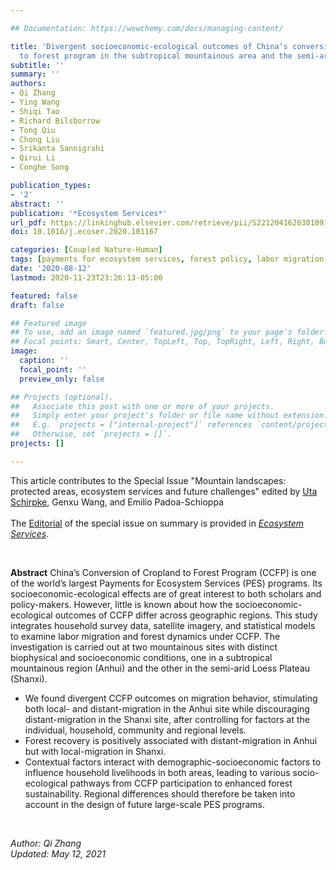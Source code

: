 ```yaml
---

## Documentation: https://wowchemy.com/docs/managing-content/

title: 'Divergent socioeconomic-ecological outcomes of China’s conversion of cropland
  to forest program in the subtropical mountainous area and the semi-arid Loess Plateau'
subtitle: ''
summary: ''
authors:
- Qi Zhang
- Ying Wang
- Shiqi Tao
- Richard Bilsborrow
- Tong Qiu
- Chong Liu
- Srikanta Sannigrahi
- Qirui Li
- Conghe Song

publication_types: 
- '2'
abstract: ''
publication: '*Ecosystem Services*'
url_pdf: https://linkinghub.elsevier.com/retrieve/pii/S2212041620301091
doi: 10.1016/j.ecoser.2020.101167

categories: [Coupled Nature-Human]
tags: [payments for ecosystem services, forest policy, labor migration, social-ecological dynamics]
date: '2020-08-12'
lastmod: 2020-11-23T23:26:13-05:00

featured: false
draft: false

## Featured image
## To use, add an image named `featured.jpg/png` to your page's folder.
## Focal points: Smart, Center, TopLeft, Top, TopRight, Left, Right, BottomLeft, Bottom, BottomRight.
image:
  caption: ''
  focal_point: ''
  preview_only: false

## Projects (optional).
##   Associate this post with one or more of your projects.
##   Simply enter your project's folder or file name without extension.
##   E.g. `projects = ["internal-project"]` references `content/project/deep-learning/index.md`.
##   Otherwise, set `projects = []`.
projects: []

---
```


This article contributes to the Special Issue "Mountain landscapes: protected areas, ecosystem services and future challenges"
edited by [Uta Schirpke](https://www.researchgate.net/profile/Uta-Schirpke), Genxu Wang, and Emilio Padoa-Schioppa <br>
<br>
The [Editorial](https://doi.org/10.1016/j.ecoser.2021.101302) of the special issue on summary is provided in
[_Ecosystem Services_](https://www.sciencedirect.com/journal/ecosystem-services). <br> 

<br>

**Abstract**
China’s Conversion of Cropland to Forest Program (CCFP) is one of the world’s largest Payments for Ecosystem Services (PES) programs.
Its socioeconomic-ecological effects are of great interest to both scholars and policy-makers.
However, little is known about how the socioeconomic-ecological outcomes of CCFP differ across geographic regions. 
This study integrates household survey data, satellite imagery, and statistical models to examine labor migration and forest dynamics under CCFP.
The investigation is carried out at two mountainous sites with distinct biophysical and socioeconomic conditions, one in a subtropical mountainous region (Anhui) and the other in the semi-arid Loess Plateau (Shanxi).
- We found divergent CCFP outcomes on migration behavior, stimulating both local- and distant-migration in the Anhui site while discouraging distant-migration in the Shanxi site, after controlling for factors at the individual, household, community and regional levels.
- Forest recovery is positively associated with distant-migration in Anhui but with local-migration in Shanxi.
- Contextual factors interact with demographic-socioeconomic factors to influence household livelihoods in both areas, leading to various socio-ecological pathways from CCFP participation to enhanced forest sustainability.
Regional differences should therefore be taken into account in the design of future large-scale PES programs.

<br>

_Author: Qi Zhang_
<br>
_Updated: May 12, 2021_

